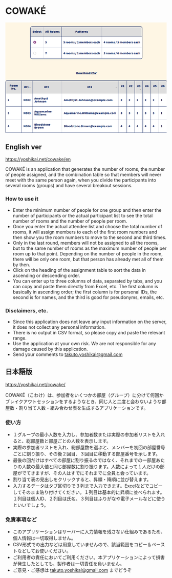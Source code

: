 # COWAKÉ

<img src="cowake.png">

## English ver
https://yoshikai.net/cowake/en

COWAKÉ is an application that generates the number of rooms, the number of people assigned, and the combination table so that members will never meet with the same person again, when you divide the participants into several rooms (groups) and have several breakout sessions.

### How to use it

* Enter the minimum number of people for one group and then enter the number of participants or the actual participant list to see the total number of rooms and the number of people per room.
* Once you enter the actual attendee list and choose the total number of rooms, it will assign members to each of the first room numbers and then show you the room numbers to move to the second and third times.
* Only in the last round, members will not be assigned to all the rooms, but to the same number of rooms as the maximum number of people per room up to that point. Depending on the number of people in the room, there will be only one room, but that person has already met all of them by then.
* Click on the heading of the assignment table to sort the data in ascending or descending order.
* You can enter up to three columns of data, separated by tabs, and you can copy and paste them directly from Excel, etc. The first column is basically in ascending order; the first column is for personal IDs, the second is for names, and the third is good for pseudonyms, emails, etc.

### Disclaimers, etc.
* Since this application does not leave any input information on the server, it does not collect any personal information.
* There is no output in CSV format, so please copy and paste the relevant range.
* Use the application at your own risk. We are not responsible for any damage caused by this application.
* Send your comments to takuto.yoshikai@gmail.com


## 日本語版

https://yoshikai.net/cowake/

COWAKÉ（こわけ）は、参加者をいくつかの部屋（グループ）に分けて何回かブレイクアウトセッションをするようなとき、同じ人と二度と会わないような部屋数・割り当て人数・組み合わせ表を生成するアプリケーションです。

### 使い方
* １グループの最小人数を入力し、参加者数または実際の参加者リストを入れると、総部屋数と部屋ごとの人数を表示します。
* 実際の参加者リストを入れ、総部屋数を選ぶと、メンバーを初回の部屋番号ごとに割り振り、その後２回目、３回目に移動する部屋番号を示します。
* 最後の回だけはすべての部屋に割り振るのではなく、それまでの一部屋あたりの人数の最大値と同じ部屋数に割り振ります。人数によって１人だけの部屋がでてきますが、その人はすでにそれまでに全員と会っています。
* 割り当て表の見出しをクリックすると、昇順・降順に並び替えます。
* 入力するデータはタブ区切りで３列まで入力できます。Excelなどでコピーしてそのまま貼り付けてください。１列目は基本的に昇順に並べられます。１列目は個人ID、２列目は氏名、３列目はふりがなや電子メールなどに使うといいでしょう。

### 免責事項など
* このアプリケーションはサーバーに入力情報を残さない仕組みであるため、個人情報は一切取得しません。
* CSV形式での出力などは用意していませんので、該当範囲をコピー＆ペーストなどしてお使いください。
* ご利用者の責任においてご利用ください。本アプリケーションによって損害が発生したとしても、製作者は一切責任を負いません。
* ご意見・ご感想は takuto.yoshikai@gmail.com までどうぞ


